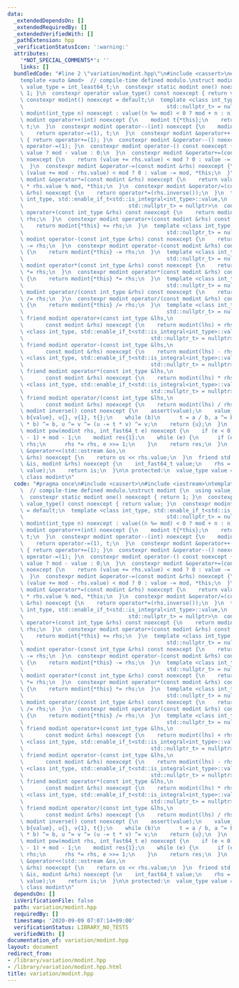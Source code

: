 ```yaml
---
data:
  _extendedDependsOn: []
  _extendedRequiredBy: []
  _extendedVerifiedWith: []
  _pathExtension: hpp
  _verificationStatusIcon: ':warning:'
  attributes:
    '*NOT_SPECIAL_COMMENTS*': ''
    links: []
  bundledCode: "#line 2 \"variation/modint.hpp\"\n#include <cassert>\n#include <iostream>\n\
    template <auto &mod>  // compile-time defined modulo.\nstruct modint {\n  using\
    \ value_type = int_least64_t;\n  constexpr static modint one() noexcept { return\
    \ 1; }\n  constexpr operator value_type() const noexcept { return value; }\n \
    \ constexpr modint() noexcept = default;\n  template <class int_type, std::enable_if_t<std::is_integral<int_type>::value,\n\
    \                                             std::nullptr_t> = nullptr>\n  constexpr\
    \ modint(int_type n) noexcept : value((n %= mod) < 0 ? mod + n : n) {}\n  constexpr\
    \ modint operator++(int) noexcept {\n    modint t{*this};\n    return operator+=(1),\
    \ t;\n  }\n  constexpr modint operator--(int) noexcept {\n    modint t{*this};\n\
    \    return operator-=(1), t;\n  }\n  constexpr modint &operator++() noexcept\
    \ { return operator+=(1); }\n  constexpr modint &operator--() noexcept { return\
    \ operator-=(1); }\n  constexpr modint operator-() const noexcept {\n    return\
    \ value ? mod - value : 0;\n  }\n  constexpr modint &operator+=(const modint &rhs)\
    \ noexcept {\n    return (value += rhs.value) < mod ? 0 : value -= mod, *this;\n\
    \  }\n  constexpr modint &operator-=(const modint &rhs) noexcept {\n    return\
    \ (value += mod - rhs.value) < mod ? 0 : value -= mod, *this;\n  }\n  constexpr\
    \ modint &operator*=(const modint &rhs) noexcept {\n    return value = (int_fast64_t)value\
    \ * rhs.value % mod, *this;\n  }\n  constexpr modint &operator/=(const modint\
    \ &rhs) noexcept {\n    return operator*=(rhs.inverse());\n  }\n  template <class\
    \ int_type, std::enable_if_t<std::is_integral<int_type>::value,\n            \
    \                                 std::nullptr_t> = nullptr>\n  constexpr modint\
    \ operator+(const int_type &rhs) const noexcept {\n    return modint{*this} +=\
    \ rhs;\n  }\n  constexpr modint operator+(const modint &rhs) const noexcept {\n\
    \    return modint{*this} += rhs;\n  }\n  template <class int_type, std::enable_if_t<std::is_integral<int_type>::value,\n\
    \                                             std::nullptr_t> = nullptr>\n  constexpr\
    \ modint operator-(const int_type &rhs) const noexcept {\n    return modint{*this}\
    \ -= rhs;\n  }\n  constexpr modint operator-(const modint &rhs) const noexcept\
    \ {\n    return modint{*this} -= rhs;\n  }\n  template <class int_type, std::enable_if_t<std::is_integral<int_type>::value,\n\
    \                                             std::nullptr_t> = nullptr>\n  constexpr\
    \ modint operator*(const int_type &rhs) const noexcept {\n    return modint{*this}\
    \ *= rhs;\n  }\n  constexpr modint operator*(const modint &rhs) const noexcept\
    \ {\n    return modint{*this} *= rhs;\n  }\n  template <class int_type, std::enable_if_t<std::is_integral<int_type>::value,\n\
    \                                             std::nullptr_t> = nullptr>\n  constexpr\
    \ modint operator/(const int_type &rhs) const noexcept {\n    return modint{*this}\
    \ /= rhs;\n  }\n  constexpr modint operator/(const modint &rhs) const noexcept\
    \ {\n    return modint{*this} /= rhs;\n  }\n  template <class int_type, std::enable_if_t<std::is_integral<int_type>::value,\n\
    \                                             std::nullptr_t> = nullptr>\n  constexpr\
    \ friend modint operator+(const int_type &lhs,\n                             \
    \       const modint &rhs) noexcept {\n    return modint(lhs) + rhs;\n  }\n  template\
    \ <class int_type, std::enable_if_t<std::is_integral<int_type>::value,\n     \
    \                                        std::nullptr_t> = nullptr>\n  constexpr\
    \ friend modint operator-(const int_type &lhs,\n                             \
    \       const modint &rhs) noexcept {\n    return modint(lhs) - rhs;\n  }\n  template\
    \ <class int_type, std::enable_if_t<std::is_integral<int_type>::value,\n     \
    \                                        std::nullptr_t> = nullptr>\n  constexpr\
    \ friend modint operator*(const int_type &lhs,\n                             \
    \       const modint &rhs) noexcept {\n    return modint(lhs) * rhs;\n  }\n  template\
    \ <class int_type, std::enable_if_t<std::is_integral<int_type>::value,\n     \
    \                                        std::nullptr_t> = nullptr>\n  constexpr\
    \ friend modint operator/(const int_type &lhs,\n                             \
    \       const modint &rhs) noexcept {\n    return modint(lhs) / rhs;\n  }\n  constexpr\
    \ modint inverse() const noexcept {\n    assert(value);\n    value_type a{mod},\
    \ b{value}, u{}, v{1}, t{};\n    while (b)\n      t = a / b, a ^= b ^= (a -= t\
    \ * b) ^= b, u ^= v ^= (u -= t * v) ^= v;\n    return {u};\n  }\n  constexpr static\
    \ modint pow(modint rhs, int_fast64_t e) noexcept {\n    if (e < 0) e = e % (mod\
    \ - 1) + mod - 1;\n    modint res{1};\n    while (e) {\n      if (e & 1) res *=\
    \ rhs;\n      rhs *= rhs, e >>= 1;\n    }\n    return res;\n  }\n  friend std::ostream\
    \ &operator<<(std::ostream &os,\n                                  const modint\
    \ &rhs) noexcept {\n    return os << rhs.value;\n  }\n  friend std::istream &operator>>(std::istream\
    \ &is, modint &rhs) noexcept {\n    int_fast64_t value;\n    rhs = (is >> value,\
    \ value);\n    return is;\n  }\n\n protected:\n  value_type value = 0;\n};  //\
    \ class modint\n"
  code: "#pragma once\n#include <cassert>\n#include <iostream>\ntemplate <auto &mod>\
    \  // compile-time defined modulo.\nstruct modint {\n  using value_type = int_least64_t;\n\
    \  constexpr static modint one() noexcept { return 1; }\n  constexpr operator\
    \ value_type() const noexcept { return value; }\n  constexpr modint() noexcept\
    \ = default;\n  template <class int_type, std::enable_if_t<std::is_integral<int_type>::value,\n\
    \                                             std::nullptr_t> = nullptr>\n  constexpr\
    \ modint(int_type n) noexcept : value((n %= mod) < 0 ? mod + n : n) {}\n  constexpr\
    \ modint operator++(int) noexcept {\n    modint t{*this};\n    return operator+=(1),\
    \ t;\n  }\n  constexpr modint operator--(int) noexcept {\n    modint t{*this};\n\
    \    return operator-=(1), t;\n  }\n  constexpr modint &operator++() noexcept\
    \ { return operator+=(1); }\n  constexpr modint &operator--() noexcept { return\
    \ operator-=(1); }\n  constexpr modint operator-() const noexcept {\n    return\
    \ value ? mod - value : 0;\n  }\n  constexpr modint &operator+=(const modint &rhs)\
    \ noexcept {\n    return (value += rhs.value) < mod ? 0 : value -= mod, *this;\n\
    \  }\n  constexpr modint &operator-=(const modint &rhs) noexcept {\n    return\
    \ (value += mod - rhs.value) < mod ? 0 : value -= mod, *this;\n  }\n  constexpr\
    \ modint &operator*=(const modint &rhs) noexcept {\n    return value = (int_fast64_t)value\
    \ * rhs.value % mod, *this;\n  }\n  constexpr modint &operator/=(const modint\
    \ &rhs) noexcept {\n    return operator*=(rhs.inverse());\n  }\n  template <class\
    \ int_type, std::enable_if_t<std::is_integral<int_type>::value,\n            \
    \                                 std::nullptr_t> = nullptr>\n  constexpr modint\
    \ operator+(const int_type &rhs) const noexcept {\n    return modint{*this} +=\
    \ rhs;\n  }\n  constexpr modint operator+(const modint &rhs) const noexcept {\n\
    \    return modint{*this} += rhs;\n  }\n  template <class int_type, std::enable_if_t<std::is_integral<int_type>::value,\n\
    \                                             std::nullptr_t> = nullptr>\n  constexpr\
    \ modint operator-(const int_type &rhs) const noexcept {\n    return modint{*this}\
    \ -= rhs;\n  }\n  constexpr modint operator-(const modint &rhs) const noexcept\
    \ {\n    return modint{*this} -= rhs;\n  }\n  template <class int_type, std::enable_if_t<std::is_integral<int_type>::value,\n\
    \                                             std::nullptr_t> = nullptr>\n  constexpr\
    \ modint operator*(const int_type &rhs) const noexcept {\n    return modint{*this}\
    \ *= rhs;\n  }\n  constexpr modint operator*(const modint &rhs) const noexcept\
    \ {\n    return modint{*this} *= rhs;\n  }\n  template <class int_type, std::enable_if_t<std::is_integral<int_type>::value,\n\
    \                                             std::nullptr_t> = nullptr>\n  constexpr\
    \ modint operator/(const int_type &rhs) const noexcept {\n    return modint{*this}\
    \ /= rhs;\n  }\n  constexpr modint operator/(const modint &rhs) const noexcept\
    \ {\n    return modint{*this} /= rhs;\n  }\n  template <class int_type, std::enable_if_t<std::is_integral<int_type>::value,\n\
    \                                             std::nullptr_t> = nullptr>\n  constexpr\
    \ friend modint operator+(const int_type &lhs,\n                             \
    \       const modint &rhs) noexcept {\n    return modint(lhs) + rhs;\n  }\n  template\
    \ <class int_type, std::enable_if_t<std::is_integral<int_type>::value,\n     \
    \                                        std::nullptr_t> = nullptr>\n  constexpr\
    \ friend modint operator-(const int_type &lhs,\n                             \
    \       const modint &rhs) noexcept {\n    return modint(lhs) - rhs;\n  }\n  template\
    \ <class int_type, std::enable_if_t<std::is_integral<int_type>::value,\n     \
    \                                        std::nullptr_t> = nullptr>\n  constexpr\
    \ friend modint operator*(const int_type &lhs,\n                             \
    \       const modint &rhs) noexcept {\n    return modint(lhs) * rhs;\n  }\n  template\
    \ <class int_type, std::enable_if_t<std::is_integral<int_type>::value,\n     \
    \                                        std::nullptr_t> = nullptr>\n  constexpr\
    \ friend modint operator/(const int_type &lhs,\n                             \
    \       const modint &rhs) noexcept {\n    return modint(lhs) / rhs;\n  }\n  constexpr\
    \ modint inverse() const noexcept {\n    assert(value);\n    value_type a{mod},\
    \ b{value}, u{}, v{1}, t{};\n    while (b)\n      t = a / b, a ^= b ^= (a -= t\
    \ * b) ^= b, u ^= v ^= (u -= t * v) ^= v;\n    return {u};\n  }\n  constexpr static\
    \ modint pow(modint rhs, int_fast64_t e) noexcept {\n    if (e < 0) e = e % (mod\
    \ - 1) + mod - 1;\n    modint res{1};\n    while (e) {\n      if (e & 1) res *=\
    \ rhs;\n      rhs *= rhs, e >>= 1;\n    }\n    return res;\n  }\n  friend std::ostream\
    \ &operator<<(std::ostream &os,\n                                  const modint\
    \ &rhs) noexcept {\n    return os << rhs.value;\n  }\n  friend std::istream &operator>>(std::istream\
    \ &is, modint &rhs) noexcept {\n    int_fast64_t value;\n    rhs = (is >> value,\
    \ value);\n    return is;\n  }\n\n protected:\n  value_type value = 0;\n};  //\
    \ class modint\n"
  dependsOn: []
  isVerificationFile: false
  path: variation/modint.hpp
  requiredBy: []
  timestamp: '2020-09-09 07:07:14+09:00'
  verificationStatus: LIBRARY_NO_TESTS
  verifiedWith: []
documentation_of: variation/modint.hpp
layout: document
redirect_from:
- /library/variation/modint.hpp
- /library/variation/modint.hpp.html
title: variation/modint.hpp
---
```

